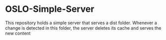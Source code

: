 # OSLO-Simple-Server
This repository holds a simple server that serves a dist folder. Whenever a change is detected in this folder, the server deletes its cache and serves the new content
